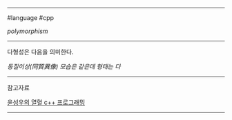 
---

#language #cpp 

*polymorphism*

---

다형성은 다음을 의미한다.

*동질이상(同質異像)*
*모습은 같은데 형태는 다*

---

참고자료

[윤성우의 열혈 c++ 프로그래밍](https://product.kyobobook.co.kr/detail/S000001589147)

---